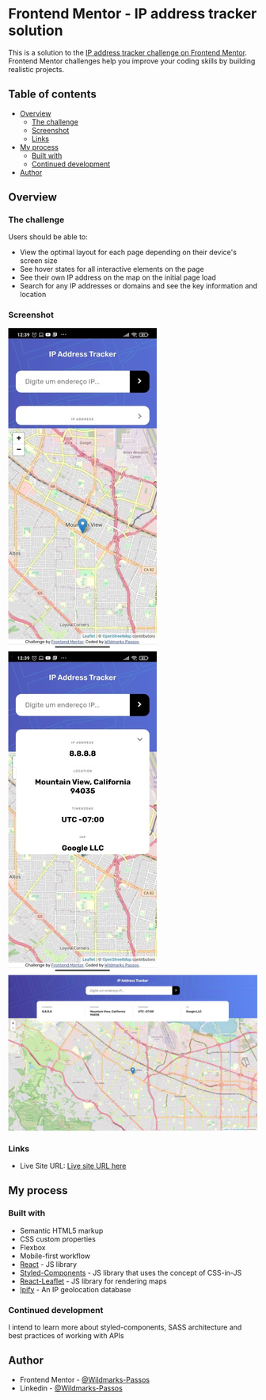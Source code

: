 # Frontend Mentor - IP address tracker solution

This is a solution to the [IP address tracker challenge on Frontend Mentor](https://www.frontendmentor.io/challenges/ip-address-tracker-I8-0yYAH0). Frontend Mentor challenges help you improve your coding skills by building realistic projects.  

## Table of contents

- [Overview](#overview)
  - [The challenge](#the-challenge)
  - [Screenshot](#screenshot)
  - [Links](#links)
- [My process](#my-process)
  - [Built with](#built-with)
  - [Continued development](#continued-development)
- [Author](#author)

## Overview

### The challenge

Users should be able to:

- View the optimal layout for each page depending on their device's screen size
- See hover states for all interactive elements on the page
- See their own IP address on the map on the initial page load
- Search for any IP addresses or domains and see the key information and location

### Screenshot

![Mobile 375 x 669 (Ip Information Hide)](./src/screenshot/Mobile_Hide_Information_Ip.jpg)
![Mobile 375 x 669 (Ip Information Show)](./src/screenshot/Mobile_Show_Information_Ip.jpg)
![Mobile 1440 x 900](./src/screenshot/Desktop.JPG)

### Links

- Live Site URL: [Live site URL here](https://wildmarks-passos.github.io/ip-address-tracker-master/)

## My process

### Built with

- Semantic HTML5 markup
- CSS custom properties
- Flexbox
- Mobile-first workflow
- [React](https://reactjs.org/) - JS library
- [Styled-Components](https://styled-components.com/) - JS library that uses the concept of CSS-in-JS
- [React-Leaflet](https://react-leaflet.js.org/) - JS library for rendering maps
- [Ipify](https://geo-database.ipify.org/) - An IP geolocation database

### Continued development

I intend to learn more about styled-components, SASS architecture and best practices of working with APIs

## Author

- Frontend Mentor - [@Wildmarks-Passos](https://www.frontendmentor.io/profile/Wildmarks-Passos)
- Linkedin - [@Wildmarks-Passos](https://www.linkedin.com/in/wildmarks-passos/)
